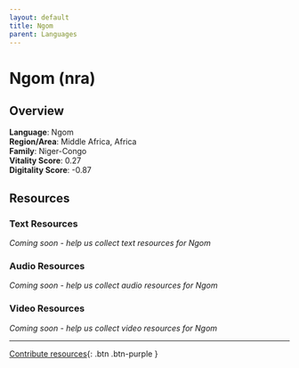 ```yaml
---
layout: default
title: Ngom
parent: Languages
---
```


# Ngom (nra)

## Overview

**Language**: Ngom  
**Region/Area**: Middle Africa, Africa  
**Family**: Niger-Congo  
**Vitality Score**: 0.27  
**Digitality Score**: -0.87  

## Resources

### Text Resources
*Coming soon - help us collect text resources for Ngom*

### Audio Resources
*Coming soon - help us collect audio resources for Ngom*

### Video Resources
*Coming soon - help us collect video resources for Ngom*

---

[Contribute resources](https://fairtrain.github.io/){: .btn .btn-purple }

